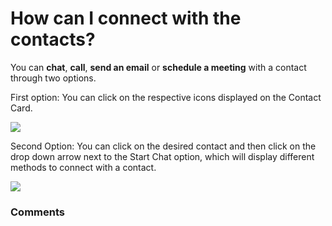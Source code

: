 # How can I connect with the contacts?

<p class="no-margin">You can <b>chat</b>, <b>call</b>, <b>send an email</b> or <b>schedule a meeting</b> with a contact through two options.</p>
<p class="no-margin"></p>
<p class="no-margin">First option: You can click on the respective icons displayed on the Contact Card.</p>
<p class="no-margin"></p>
<div class="intercom-container"><img src="https://teams-pro.intercom-attachments-1.com/i/o/664842345/2ed82559a2475a1f505cb82f/how_can_i_connect_with_the_contacts.png"></div><p class="no-margin">Second Option: You can click on the desired contact and then click on the drop down arrow next to the Start Chat option, which will display different methods to connect with a contact.</p>
<p class="no-margin"></p>
<div class="intercom-container"><img src="https://teams-pro.intercom-attachments-1.com/i/o/664842364/4f40415c4fd5825c8f99dd0d/how_can_i_connect_with_the_contacts.png"></div>

### Comments

<Commentaire />